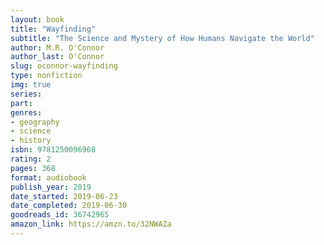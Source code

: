 ```yaml
---
layout: book
title: "Wayfinding"
subtitle: "The Science and Mystery of How Humans Navigate the World"
author: M.R. O'Connor
author_last: O'Connor
slug: oconnor-wayfinding
type: nonfiction
img: true
series: 
part: 
genres:
- geography
- science
- history
isbn: 9781250096968
rating: 2
pages: 368
format: audiobook
publish_year: 2019
date_started: 2019-06-23
date_completed: 2019-06-30
goodreads_id: 36742965
amazon_link: https://amzn.to/32NWAZa
---
```

